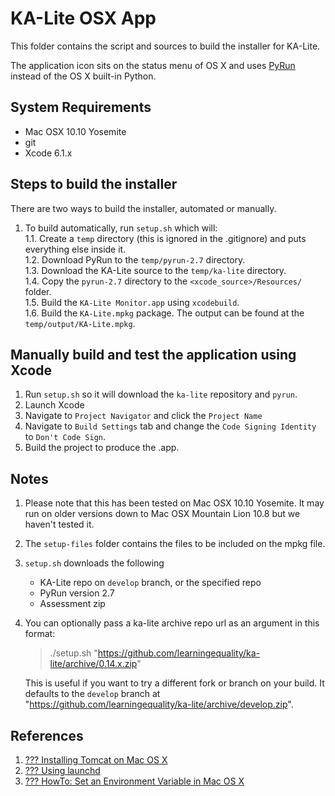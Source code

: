KA-Lite OSX App
===============
This folder contains the script and sources to build the installer for KA-Lite.

The application icon sits on the status menu of OS X and uses [PyRun](http://www.egenix.com/products/python/PyRun/) instead of the OS X built-in Python.


## System Requirements

* Mac OSX 10.10 Yosemite
* git
* Xcode 6.1.x


## Steps to build the installer
There are two ways to build the installer, automated or manually.

1. To build automatically, run `setup.sh` which will:  
    1.1. Create a `temp` directory (this is ignored in the .gitignore) and puts everything else inside it.  
    1.2. Download PyRun to the `temp/pyrun-2.7` directory.  
    1.3. Download the KA-Lite source to the `temp/ka-lite` directory.  
    1.4. Copy the `pyrun-2.7` directory to the `<xcode_source>/Resources/` folder.  
    1.5. Build the `KA-Lite Monitor.app` using `xcodebuild`.  
    1.6. Build the `KA-Lite.mpkg` package.  The output can be found at the `temp/output/KA-Lite.mpkg`.  


## Manually build and test the application using Xcode

1. Run `setup.sh` so it will download the `ka-lite` repository and `pyrun`.
2. Launch Xcode
3. Navigate to `Project Navigator` and click the `Project Name`
4. Navigate to `Build Settings` tab and change the `Code Signing Identity` to `Don't Code Sign`.
4. Build the project to produce the .app.


## Notes

1. Please note that this has been tested on Mac OSX 10.10 Yosemite.  It may run on older versions down to Mac OSX Mountain Lion 10.8 but we haven't tested it.
1. The `setup-files` folder contains the files to be included on the mpkg file.
1. `setup.sh` downloads the following

    * KA-Lite repo on `develop` branch, or the specified repo
    * PyRun version 2.7
    * Assessment zip 
1. You can optionally pass a ka-lite archive repo url as an argument in this format:

    > ./setup.sh "https://github.com/learningequality/ka-lite/archive/0.14.x.zip"

    This is useful if you want to try a different fork or branch on your build.
    It defaults to the `develop` branch at "https://github.com/learningequality/ka-lite/archive/develop.zip".


## References

1. [??? Installing Tomcat on Mac OS X](http://www.joel.lopes-da-silva.com/2008/05/13/installing-tomcat-on-mac-os-x/)
1. [??? Using launchd](http://trac.buildbot.net/wiki/UsingLaunchd)
1. [??? HowTo: Set an Environment Variable in Mac OS X](http://www.dowdandassociates.com/blog/content/howto-set-an-environment-variable-in-mac-os-x/)